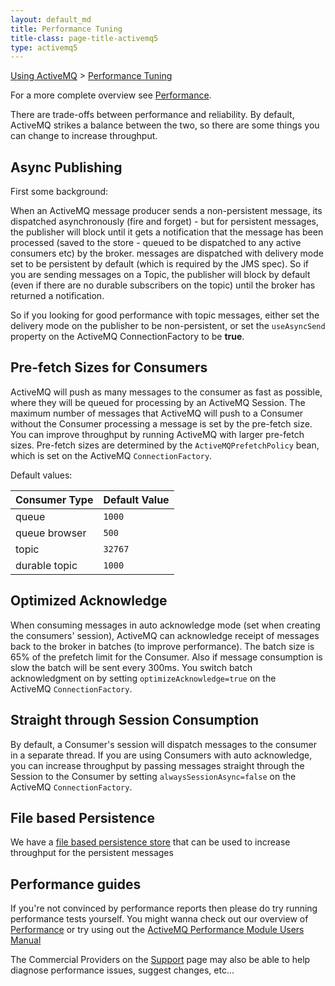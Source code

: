 ```yaml
---
layout: default_md
title: Performance Tuning 
title-class: page-title-activemq5
type: activemq5
---
```


[Using ActiveMQ](using-activemq) > [Performance Tuning](performance-tuning)


For a more complete overview see [Performance](performance).

There are trade-offs between performance and reliability. By default, ActiveMQ strikes a balance between the two, so there are some things you can change to increase throughput.

Async Publishing
----------------

First some background:

When an ActiveMQ message producer sends a non-persistent message, its dispatched asynchronously (fire and forget) - but for persistent messages, the publisher will block until it gets a notification that the message has been processed (saved to the store - queued to be dispatched to any active consumers etc) by the broker. messages are dispatched with delivery mode set to be persistent by default (which is required by the JMS spec). So if you are sending messages on a Topic, the publisher will block by default (even if there are no durable subscribers on the topic) until the broker has returned a notification.

So if you looking for good performance with topic messages, either set the delivery mode on the publisher to be non-persistent, or set the `useAsyncSend` property on the ActiveMQ ConnectionFactory to be **true**.

Pre-fetch Sizes for Consumers
-----------------------------

ActiveMQ will push as many messages to the consumer as fast as possible, where they will be queued for processing by an ActiveMQ Session. The maximum number of messages that ActiveMQ will push to a Consumer without the Consumer processing a message is set by the pre-fetch size. You can improve throughput by running ActiveMQ with larger pre-fetch sizes. Pre-fetch sizes are determined by the `ActiveMQPrefetchPolicy` bean, which is set on the ActiveMQ `ConnectionFactory`.

Default values:

Consumer Type|Default Value
---|---
queue|`1000`
queue browser|`500`
topic|`32767`
durable topic|`1000`

Optimized Acknowledge
---------------------

When consuming messages in auto acknowledge mode (set when creating the consumers' session), ActiveMQ can acknowledge receipt of messages back to the broker in batches (to improve performance). The batch size is 65% of the prefetch limit for the Consumer. Also if message consumption is slow the batch will be sent every 300ms. You switch batch acknowledgment on by setting `optimizeAcknowledge=true` on the ActiveMQ `ConnectionFactory`.

Straight through Session Consumption
------------------------------------

By default, a Consumer's session will dispatch messages to the consumer in a separate thread. If you are using Consumers with auto acknowledge, you can increase throughput by passing messages straight through the Session to the Consumer by setting `alwaysSessionAsync=false` on the ActiveMQ `ConnectionFactory`.

File based Persistence
----------------------

We have a [file based persistence store](kaha-Features/persistence) that can be used to increase throughput for the persistent messages

Performance guides
------------------

If you're not convinced by performance reports then please do try running performance tests yourself. You might wanna check out our overview of [Performance](performance) or try using out the [ActiveMQ Performance Module Users Manual](activemq-performance-module-users-manual)

The Commercial Providers on the [Support](support) page may also be able to help diagnose performance issues, suggest changes, etc...

